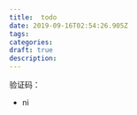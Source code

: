 ```yaml
---
title:  todo
date: 2019-09-16T02:54:26.905Z
tags: 
categories:
draft: true
description: 
---
```


验证码：
- ni 